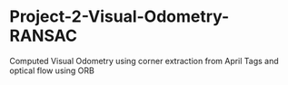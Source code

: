 # Project-2-Visual-Odometry-RANSAC
Computed Visual Odometry using corner extraction from April Tags and optical flow using ORB
